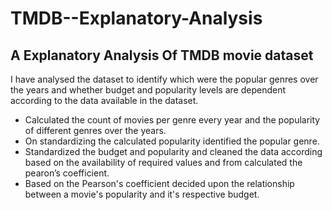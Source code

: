 # TMDB--Explanatory-Analysis
## A Explanatory Analysis Of TMDB movie dataset

I have analysed the dataset to identify which were the popular genres over the years and whether budget and popularity levels are dependent according to the data available in the dataset. 

- Calculated the count of movies per genre every year and the popularity of different genres over the years. 
- On standardizing the calculated popularity identified the popular genre. 
- Standardized the budget and popularity and cleaned the data according based on the availability of required values and from calculated the pearon’s coefficient.
- Based on the Pearson's coefficient decided upon the relationship between a movie's popularity and it's respective budget.
